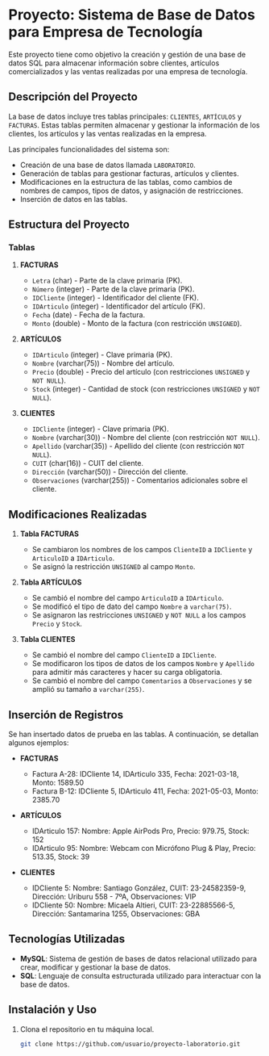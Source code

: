 # Proyecto: Sistema de Base de Datos para Empresa de Tecnología

Este proyecto tiene como objetivo la creación y gestión de una base de datos SQL para almacenar información sobre clientes, artículos comercializados y las ventas realizadas por una empresa de tecnología.

## Descripción del Proyecto

La base de datos incluye tres tablas principales: `CLIENTES`, `ARTÍCULOS` y `FACTURAS`. Estas tablas permiten almacenar y gestionar la información de los clientes, los artículos y las ventas realizadas en la empresa.

Las principales funcionalidades del sistema son:
- Creación de una base de datos llamada `LABORATORIO`.
- Generación de tablas para gestionar facturas, artículos y clientes.
- Modificaciones en la estructura de las tablas, como cambios de nombres de campos, tipos de datos, y asignación de restricciones.
- Inserción de datos en las tablas.

## Estructura del Proyecto

### Tablas

1. **FACTURAS**
   - `Letra` (char) - Parte de la clave primaria (PK).
   - `Número` (integer) - Parte de la clave primaria (PK).
   - `IDCliente` (integer) - Identificador del cliente (FK).
   - `IDArticulo` (integer) - Identificador del artículo (FK).
   - `Fecha` (date) - Fecha de la factura.
   - `Monto` (double) - Monto de la factura (con restricción `UNSIGNED`).

2. **ARTÍCULOS**
   - `IDArticulo` (integer) - Clave primaria (PK).
   - `Nombre` (varchar(75)) - Nombre del artículo.
   - `Precio` (double) - Precio del artículo (con restricciones `UNSIGNED` y `NOT NULL`).
   - `Stock` (integer) - Cantidad de stock (con restricciones `UNSIGNED` y `NOT NULL`).

3. **CLIENTES**
   - `IDCliente` (integer) - Clave primaria (PK).
   - `Nombre` (varchar(30)) - Nombre del cliente (con restricción `NOT NULL`).
   - `Apellido` (varchar(35)) - Apellido del cliente (con restricción `NOT NULL`).
   - `CUIT` (char(16)) - CUIT del cliente.
   - `Dirección` (varchar(50)) - Dirección del cliente.
   - `Observaciones` (varchar(255)) - Comentarios adicionales sobre el cliente.

## Modificaciones Realizadas

1. **Tabla FACTURAS**
   - Se cambiaron los nombres de los campos `ClienteID` a `IDCliente` y `ArticuloID` a `IDArticulo`.
   - Se asignó la restricción `UNSIGNED` al campo `Monto`.

2. **Tabla ARTÍCULOS**
   - Se cambió el nombre del campo `ArticuloID` a `IDArticulo`.
   - Se modificó el tipo de dato del campo `Nombre` a `varchar(75)`.
   - Se asignaron las restricciones `UNSIGNED` y `NOT NULL` a los campos `Precio` y `Stock`.

3. **Tabla CLIENTES**
   - Se cambió el nombre del campo `ClienteID` a `IDCliente`.
   - Se modificaron los tipos de datos de los campos `Nombre` y `Apellido` para admitir más caracteres y hacer su carga obligatoria.
   - Se cambió el nombre del campo `Comentarios` a `Observaciones` y se amplió su tamaño a `varchar(255)`.

## Inserción de Registros

Se han insertado datos de prueba en las tablas. A continuación, se detallan algunos ejemplos:

- **FACTURAS**
  - Factura A-28: IDCliente 14, IDArticulo 335, Fecha: 2021-03-18, Monto: 1589.50
  - Factura B-12: IDCliente 5, IDArticulo 411, Fecha: 2021-05-03, Monto: 2385.70

- **ARTÍCULOS**
  - IDArticulo 157: Nombre: Apple AirPods Pro, Precio: 979.75, Stock: 152
  - IDArticulo 95: Nombre: Webcam con Micrófono Plug & Play, Precio: 513.35, Stock: 39

- **CLIENTES**
  - IDCliente 5: Nombre: Santiago González, CUIT: 23-24582359-9, Dirección: Uriburu 558 - 7ºA, Observaciones: VIP
  - IDCliente 50: Nombre: Micaela Altieri, CUIT: 23-22885566-5, Dirección: Santamarina 1255, Observaciones: GBA

## Tecnologías Utilizadas

- **MySQL**: Sistema de gestión de bases de datos relacional utilizado para crear, modificar y gestionar la base de datos.
- **SQL**: Lenguaje de consulta estructurada utilizado para interactuar con la base de datos.

## Instalación y Uso

1. Clona el repositorio en tu máquina local.
   ```bash
   git clone https://github.com/usuario/proyecto-laboratorio.git
